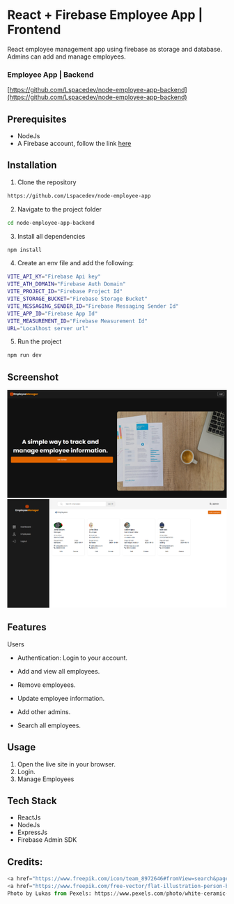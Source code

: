 # React + Firebase Employee App | Frontend

React employee management app using firebase as storage and database. Admins can add and manage employees.

### Employee App | Backend

[https://github.com/Lspacedev/node-employee-app-backend](https://github.com/Lspacedev/node-employee-app-backend)

## Prerequisites

- NodeJs
- A Firebase account, follow the link [here](https://firebase.google.com/)

## Installation

1. Clone the repository

```bash
https://github.com/Lspacedev/node-employee-app
```

2. Navigate to the project folder

```bash
cd node-employee-app-backend
```

3.  Install all dependencies

```bash
npm install
```

4. Create an env file and add the following:

```bash
VITE_API_KY="Firebase Api key"
VITE_ATH_DOMAIN="Firebase Auth Domain"
VITE_PROJECT_ID="Firebase Project Id"
VITE_STORAGE_BUCKET="Firebase Storage Bucket"
VITE_MESSAGING_SENDER_ID="Firebase Messaging Sender Id"
VITE_APP_ID="Firebase App Id"
VITE_MEASUREMENT_ID="Firebase Measurement Id"
URL="Localhost server url"

```

5. Run the project

```bash
npm run dev
```

## Screenshot

![landing](public/images/screenshot.png)
![dashboard](public/images/screenshot2.png)

## Features

Users

- Authentication: Login to your account.

- Add and view all employees.
- Remove employees.
- Update employee information.
- Add other admins.
- Search all employees.

## Usage

1. Open the live site in your browser.
2. Login.
3. Manage Employees

## Tech Stack

- ReactJs
- NodeJs
- ExpressJs
- Firebase Admin SDK

## Credits:

```python
<a href="https://www.freepik.com/icon/team_8972646#fromView=search&page=1&position=51&uuid=5cfb955a-55f4-452b-a5f1-d7e6b0e70d20">Icon by bsd</a>
<a href="https://www.freepik.com/free-vector/flat-illustration-person-being-overwhelmed_24014049.htm#fromView=image_search&page=1&position=0&uuid=4b95d3f1-eb94-43c4-b888-0ee8c3e0d43c">Image by freepik</a>
Photo by Lukas from Pexels: https://www.pexels.com/photo/white-ceramic-cup-on-brown-wooden-surface-590044/
```
